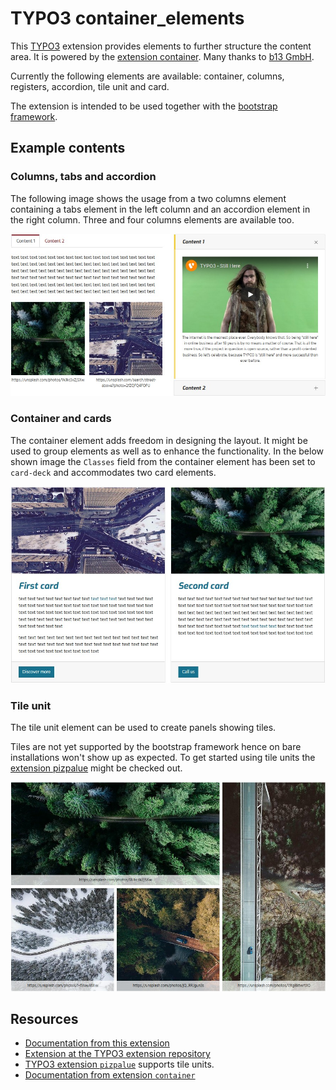 # TYPO3 container_elements

This [TYPO3](https://typo3.org/) extension provides elements to further structure the content area. It is powered
by the [extension container](https://extensions.typo3.org/extension/container/). Many thanks to
[b13 GmbH](https://b13.com/).

Currently the following elements are available: container, columns, registers, accordion, tile unit and card.

The extension is intended to be used together with the [bootstrap framework](https://getbootstrap.com/).

## Example contents

### Columns, tabs and accordion

The following image shows the usage from a two columns element containing a tabs element in the left column
and an accordion element in the right column. Three and four columns elements are available too.

![Two columns with a tabs and accordion element](Documentation/Images/Introduction/ColumnsTabsAccordion.jpg)

### Container and cards

The container element adds freedom in designing the layout. It might be used to group elements as well as to
enhance the functionality. In the below shown image the `Classes` field from the container element has
been set to `card-deck` and accommodates two card elements.

![Card deck container with two cards](Documentation/Images/Introduction/ContainerCards.jpg)

### Tile unit

The tile unit element can be used to create panels showing tiles.

Tiles are not yet supported by the bootstrap framework hence on bare installations won't show up as expected. To get
started using tile units the [extension pizpalue](https://extensions.typo3.org/extension/pizpalue) might be
checked out.

![Tile unit containing tile content elements](Documentation/Images/Introduction/TileUnit.jpg)

## Resources

- [Documentation from this extension](https://docs.typo3.org/p/buepro/typo3-container_elements/master/en-us/)
- [Extension at the TYPO3 extension repository](https://extensions.typo3.org/extension/container_elements/)
- [TYPO3 extension `pizpalue`](https://extensions.typo3.org/extension/pizpalue/) supports tile units.
- [Documentation from extension `container`](https://github.com/b13/container/blob/master/README.md)
